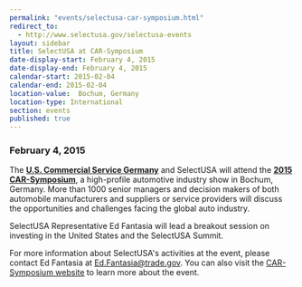 ```yaml
---
permalink: "events/selectusa-car-symposium.html"
redirect_to:
  - http://www.selectusa.gov/selectusa-events
layout: sidebar
title: SelectUSA at CAR-Symposium
date-display-start: February 4, 2015 
date-display-end: February 4, 2015
calendar-start: 2015-02-04
calendar-end: 2015-02-04
location-value:  Bochum, Germany 
location-type: International
section: events
published: true
---
```

### February 4, 2015

The **[U.S. Commercial Service Germany](http://export.gov/germany/)**<span>&nbsp;and SelectUSA will attend the **[2015 CAR-Symposium](http://www.car-symposium.de/en/start.html)**, a high-profile automotive industry show in Bochum, Germany.&nbsp;</span>More than 1000 senior managers and decision makers of both automobile manufacturers and suppliers or service providers will discuss the opportunities and challenges facing the global auto industry.

<span>SelectUSA Representative Ed Fantasia will lead a breakout session on investing in the United States and the SelectUSA Summit.</span>

For more information about SelectUSA's activities at the event, please contact Ed Fantasia at [Ed.Fantasia@trade.gov](mailto:Ed.Fantasia@trade.gov). You can also visit the [CAR-Symposium website](http://www.car-symposium.de/en/start.html) to learn more about the event. 

